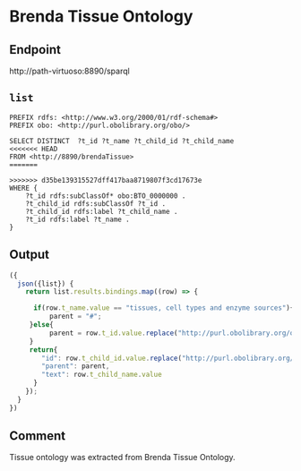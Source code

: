 # Brenda Tissue Ontology

## Endpoint

http://path-virtuoso:8890/sparql

## `list`

```sparql
PREFIX rdfs: <http://www.w3.org/2000/01/rdf-schema#>
PREFIX obo: <http://purl.obolibrary.org/obo/>

SELECT DISTINCT  ?t_id ?t_name ?t_child_id ?t_child_name
<<<<<<< HEAD
FROM <http://8890/brendaTissue>
=======

>>>>>>> d35be139315527dff417baa8719807f3cd17673e
WHERE {
    ?t_id rdfs:subClassOf* obo:BTO_0000000 .
    ?t_child_id rdfs:subClassOf ?t_id .
    ?t_child_id rdfs:label ?t_child_name .
    ?t_id rdfs:label ?t_name .
}

```

## Output

```javascript
({
  json({list}) {
    return list.results.bindings.map((row) => {

      if(row.t_name.value == "tissues, cell types and enzyme sources"){
          parent = "#";
     }else{
          parent = row.t_id.value.replace("http://purl.obolibrary.org/obo/", "");
     }
     return{
        "id": row.t_child_id.value.replace("http://purl.obolibrary.org/obo/", ""),
        "parent": parent,
        "text": row.t_child_name.value
      }
    });
  }
})

```

## Comment
Tissue ontology was extracted from Brenda Tissue Ontology.
